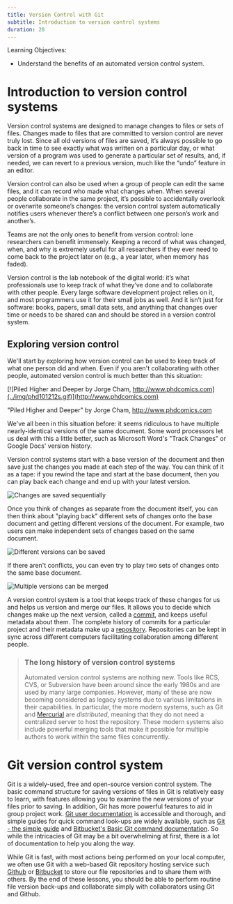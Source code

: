 ```yaml
---
title: Version Control with Git
subtitle: Introduction to version control systems
duration: 20
---
```


Learning Objectives:

- Understand the benefits of an automated version control system.



# Introduction to version control systems

Version control systems are designed to manage changes to files or sets of files. Changes made to files that are committed to version control are never truly lost. Since all old versions of files are saved, it’s always possible to go back in time to see exactly what was written on a particular day, or what version of a program was used to generate a particular set of results, and, if needed, we can revert to a previous version, much like the “undo” feature in an editor.

Version control can also be used when a group of people can edit the same files, and it can record who made what changes when. When several people collaborate in the same project, it’s possible to accidentally overlook or overwrite someone’s changes: the version control system automatically notifies users whenever there’s a conflict between one person’s work and another’s.

Teams are not the only ones to benefit from version control: lone researchers can benefit immensely. Keeping a record of what was changed, when, and why is extremely useful for all researchers if they ever need to come back to the project later on (e.g., a year later, when memory has faded).

Version control is the lab notebook of the digital world: it’s what professionals use to keep track of what they’ve done and to collaborate with other people. Every large software development project relies on it, and most programmers use it for their small jobs as well. And it isn’t just for software: books, papers, small data sets, and anything that changes over time or needs to be shared can and should be stored in a version control system.


## Exploring version control

We'll start by exploring how version control can be used
to keep track of what one person did and when.
Even if you aren't collaborating with other people,
automated version control is much better than this situation:

[![Piled Higher and Deeper by Jorge Cham, http://www.phdcomics.com](../img/phd101212s.gif)](http://www.phdcomics.com)

"Piled Higher and Deeper" by Jorge Cham, http://www.phdcomics.com

We've all been in this situation before: it seems ridiculous to have multiple nearly-identical versions of the same document. Some word processors let us deal with this a little better, such as Microsoft Word's "Track Changes" or Google Docs' version history.

Version control systems start with a base version of the document and then save just the changes you made at each step of the way. You can think of it as a tape: if you rewind the tape and start at the base document, then you can play back each change and end up with your latest version.

![Changes are saved sequentially](https://cdn.rawgit.com/hbc/NGS_Data_Analysis_Course/master/sessionVI/img/play-changes.svg)

Once you think of changes as separate from the document itself, you can then think about "playing back" different sets of changes onto the base document and getting different versions of the document. For example, two users can make independent sets of changes based on the same document.

![Different versions can be saved](https://cdn.rawgit.com/hbc/NGS_Data_Analysis_Course/master/sessionVI/img/versions.svg)

If there aren't conflicts, you can even try to play two sets of changes onto the same base document.

![Multiple versions can be merged](https://cdn.rawgit.com/hbc/NGS_Data_Analysis_Course/master/sessionVI/img/merge.svg)

A version control system is a tool that keeps track of these changes for us and
helps us version and merge our files. It allows you to
decide which changes make up the next version, called a
[commit](../reference.html#commit), and keeps useful metadata about them. The
complete history of commits for a particular project and their metadata make up
a [repository](../reference.html#repository). Repositories can be kept in sync
across different computers facilitating collaboration among different people.

> ### The long history of version control systems
>
> Automated version control systems are nothing new. 
> Tools like RCS, CVS, or Subversion have been around since the early 1980s and are used by many large companies.
> However, many of these are now becoming considered as legacy systems due to various limitations in their capabilities.
> In particular, the more modern systems, such as Git and [Mercurial](http://swcarpentry.github.io/hg-novice/) 
> are *distributed*, meaning that they do not need a centralized server to host the repository.
> These modern systems also include powerful merging tools that make it possible for multiple authors to work within 
> the same files concurrently.



# Git version control system

Git is a widely-used, free and open-source version control system. The basic command structure for saving versions of files in Git is relatively easy to learn, with features allowing you to examine the new versions of your files prior to saving. In addition, Git has more powerful features to aid in group project work. [Git user documentation](https://git-scm.com/book) is accessible and thorough, and simple guides for quick command look-ups are widely available, such as [Git - the simple guide](http://rogerdudler.github.io/git-guide/) and [Bitbucket's Basic Git command documentation](https://confluence.atlassian.com/bitbucketserver/basic-git-commands-776639767.html). So while the intricacies of Git may be a bit overwhelming at first, there is a lot of documentation to help you along the way. 

While Git is fast, with most actions being performed on your local computer, we often use Git with a web-based Git repository hosting service such [Github](https://github.com) or [Bitbucket](https://bitbucket.org) to store our file repositories and to share them with others. By the end of these lessons, you should be able to perform routine file version back-ups and collaborate simply with collaborators using Git and Github.
